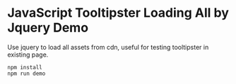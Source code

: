 JavaScript Tooltipster Loading All by Jquery Demo
=================================================

Use jquery to load all assets from cdn, useful for testing tooltipster in existing page.

```
npm install
npm run demo
```

